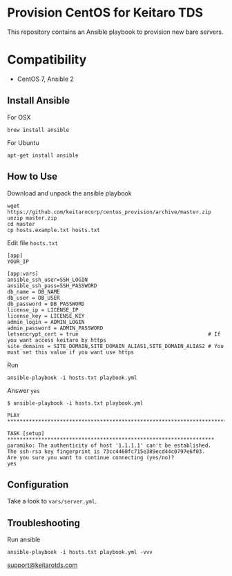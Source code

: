 # Provision CentOS for Keitaro TDS

This repository contains an Ansible playbook to provision new bare servers.

# Compatibility
 - CentOS 7, Ansible 2

## Install Ansible

For OSX

    brew install ansible

For Ubuntu

    apt-get install ansible

## How to Use

Download and unpack the ansible playbook

    wget https://github.com/keitarocorp/centos_provision/archive/master.zip
    unzip master.zip
    cd master
    cp hosts.example.txt hosts.txt

Edit file ```hosts.txt```

    [app]
    YOUR_IP
    
    [app:vars]
    ansible_ssh_user=SSH_LOGIN
    ansible_ssh_pass=SSH_PASSWORD
    db_name = DB_NAME
    db_user = DB_USER
    db_password = DB_PASSWORD
    license_ip = LICENSE_IP
    license_key = LICENSE_KEY
    admin_login = ADMIN_LOGIN
    admin_password = ADMIN_PASSWORD
    letsencrypt_cert = true                                          # If you want access keitaro by https
    site_domains = SITE_DOMAIN,SITE_DOMAIN_ALIAS1,SITE_DOMAIN_ALIAS2 # You must set this value if you want use https

Run 

    ansible-playbook -i hosts.txt playbook.yml


Answer ```yes```

    $ ansible-playbook -i hosts.txt playbook.yml
    
    PLAY ***************************************************************************
    
    TASK [setup] *******************************************************************
    paramiko: The authenticity of host '1.1.1.1' can't be established.
    The ssh-rsa key fingerprint is 73cc4460fc715e389ecd44c0797e6f03.
    Are you sure you want to continue connecting (yes/no)?
    yes
    
## Configuration

Take a look to ```vars/server.yml```.

## Troubleshooting

Run ansible

    ansible-playbook -i hosts.txt playbook.yml -vvv



support@keitarotds.com